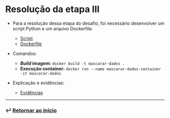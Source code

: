 # Resolução da etapa III
- Para a resolução dessa etapa do desafio, foi necessário desenvolver um script Python e um arquivo Dockerfile.
    - [Script](mascarar-dados.py)
    - [Dockerfile](Dockerfile)

- Comandos:
    - ***Build* imagem:** `docker build -t mascarar-dados .`
    - **Execução container:** `docker run --name mascarar-dados-container -it mascarar-dados`   

- Explicação e evidências:
    - [Evidências](../../evidencias/ev_desafio/README.md)
___
### ↩️ [Retornar ao início](../../../README.md)